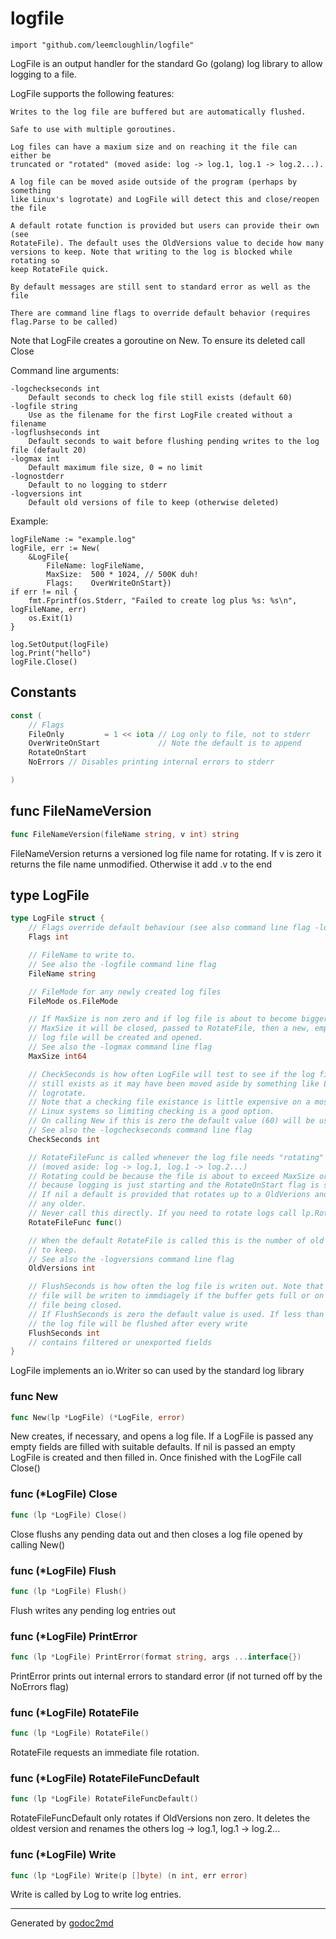 
# logfile
    import "github.com/leemcloughlin/logfile"

LogFile is an output handler for the standard Go (golang) log library to allow logging
to a file.

LogFile supports the following features:


	Writes to the log file are buffered but are automatically flushed.
	
	Safe to use with multiple goroutines.
	
	Log files can have a maxium size and on reaching it the file can either be
	truncated or "rotated" (moved aside: log -> log.1, log.1 -> log.2...).
	
	A log file can be moved aside outside of the program (perhaps by something
	like Linux's logrotate) and LogFile will detect this and close/reopen the file
	
	A default rotate function is provided but users can provide their own (see
	RotateFile). The default uses the OldVersions value to decide how many
	versions to keep. Note that writing to the log is blocked while rotating so
	keep RotateFile quick.
	
	By default messages are still sent to standard error as well as the file
	
	There are command line flags to override default behavior (requires
	flag.Parse to be called)

Note that LogFile creates a goroutine on New. To ensure its deleted call Close

Command line arguments:


	-logcheckseconds int
	  	Default seconds to check log file still exists (default 60)
	-logfile string
	  	Use as the filename for the first LogFile created without a filename
	-logflushseconds int
	  	Default seconds to wait before flushing pending writes to the log file (default 20)
	-logmax int
	  	Default maximum file size, 0 = no limit
	-lognostderr
	  	Default to no logging to stderr
	-logversions int
	  	Default old versions of file to keep (otherwise deleted)

Example:


	logFileName := "example.log"
	logFile, err := New(
		&LogFile{
			FileName: logFileName,
			MaxSize:  500 * 1024, // 500K duh!
			Flags:    OverWriteOnStart})
	if err != nil {
		fmt.Fprintf(os.Stderr, "Failed to create log plus %s: %s\n", logFileName, err)
		os.Exit(1)
	}
	
	log.SetOutput(logFile)
	log.Print("hello")
	logFile.Close()




## Constants
``` go
const (
    // Flags
    FileOnly         = 1 << iota // Log only to file, not to stderr
    OverWriteOnStart             // Note the default is to append
    RotateOnStart
    NoErrors // Disables printing internal errors to stderr

)
```


## func FileNameVersion
``` go
func FileNameVersion(fileName string, v int) string
```
FileNameVersion returns a versioned log file name for rotating.
If v is zero it returns the file name unmodified.
Otherwise it add .v to the end



## type LogFile
``` go
type LogFile struct {
    // Flags override default behaviour (see also command line flag -lognostderr)
    Flags int

    // FileName to write to.
    // See also the -logfile command line flag
    FileName string

    // FileMode for any newly created log files
    FileMode os.FileMode

    // If MaxSize is non zero and if log file is about to become bigger than
    // MaxSize it will be closed, passed to RotateFile, then a new, empty
    // log file will be created and opened.
    // See also the -logmax command line flag
    MaxSize int64

    // CheckSeconds is how often LogFile will test to see if the log file
    // still exists as it may have been moved aside by something like Linux's
    // logrotate.
    // Note that a checking file existance is little expensive on a most
    // Linux systems so limiting checking is a good option.
    // On calling New if this is zero the default value (60) will be used
    // See also the -logcheckseconds command line flag
    CheckSeconds int

    // RotateFileFunc is called whenever the log file needs "rotating"
    // (moved aside: log -> log.1, log.1 -> log.2...)
    // Rotating could be because the file is about to exceed MaxSize or
    // because logging is just starting and the RotateOnStart flag is set.
    // If nil a default is provided that rotates up to a OldVerions and deletes
    // any older.
    // Never call this directly. If you need to rotate logs call lp.RotateFile()
    RotateFileFunc func()

    // When the default RotateFile is called this is the number of old versions
    // to keep.
    // See also the -logversions command line flag
    OldVersions int

    // FlushSeconds is how often the log file is writen out. Note that the log
    // file will be writen to immdiagely if the buffer gets full or on the log
    // file being closed.
    // If FlushSeconds is zero the default value is used. If less than zero
    // the log file will be flushed after every write
    FlushSeconds int
    // contains filtered or unexported fields
}
```
LogFile implements an io.Writer so can used by the standard log library









### func New
``` go
func New(lp *LogFile) (*LogFile, error)
```
New creates, if necessary, and opens a log file.
If a LogFile is passed any empty fields are filled with suitable defaults.
If nil is passed an empty LogFile is created and then filled in.
Once finished with the LogFile call Close()




### func (\*LogFile) Close
``` go
func (lp *LogFile) Close()
```
Close flushs any pending data out and then closes a log file opened by calling New()



### func (\*LogFile) Flush
``` go
func (lp *LogFile) Flush()
```
Flush writes any pending log entries out



### func (\*LogFile) PrintError
``` go
func (lp *LogFile) PrintError(format string, args ...interface{})
```
PrintError prints out internal errors to standard error (if not turned off by the NoErrors flag)



### func (\*LogFile) RotateFile
``` go
func (lp *LogFile) RotateFile()
```
RotateFile requests an immediate file rotation.



### func (\*LogFile) RotateFileFuncDefault
``` go
func (lp *LogFile) RotateFileFuncDefault()
```
RotateFileFuncDefault only rotates if OldVersions non zero.
It deletes the oldest version and renames the others log -> log.1, log.1 -> log.2...



### func (\*LogFile) Write
``` go
func (lp *LogFile) Write(p []byte) (n int, err error)
```
Write is called by Log to write log entries.









- - -
Generated by [godoc2md](http://godoc.org/github.com/davecheney/godoc2md)